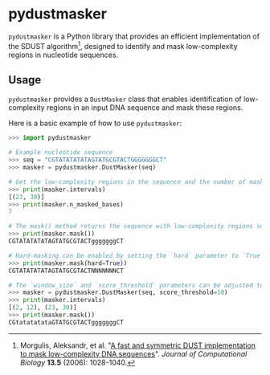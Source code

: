 # pydustmasker

`pydustmasker` is a Python library that provides an efficient implementation of the SDUST algorithm[^1], designed to identify and mask low-complexity regions in nucleotide sequences.

## Usage

`pydustmasker` provides a `DustMasker` class that enables identification of low-complexity regions in an input DNA sequence and mask these regions.

Here is a basic example of how to use `pydustmasker`:

```py
>>> import pydustmasker

# Example nucleotide sequence
>>> seq = "CGTATATATATAGTATGCGTACTGGGGGGGCT"
>>> masker = pydustmasker.DustMasker(seq)

# Get the low-complexity regions in the sequence and the number of masked bases
>>> print(masker.intervals)
[(23, 30)]
>>> print(masker.n_masked_bases)
7

# The mask() method returns the sequence with low-complexity regions soft-masked
>>> print(masker.mask())
CGTATATATATAGTATGCGTACTgggggggCT

# Hard-masking can be enabled by setting the `hard` parameter to `True`
>>> print(masker.mask(hard=True))
CGTATATATATAGTATGCGTACTNNNNNNNCT

# The `window_size` and `score_threshold` parameters can be adjusted to tune the masking
>>> masker = pydustmasker.DustMasker(seq, score_threshold=10)
>>> print(masker.intervals)
[(2, 12), (23, 30)]
>>> print(masker.mask())
CGtatatatataGTATGCGTACTgggggggCT
```

[^1]: Morgulis, Aleksandr, et al. "[A fast and symmetric DUST implementation to mask low-complexity DNA sequences](https://doi.org/10.1089/cmb.2006.13.1028)". *Journal of Computational Biology* **13.5** (2006): 1028-1040.
